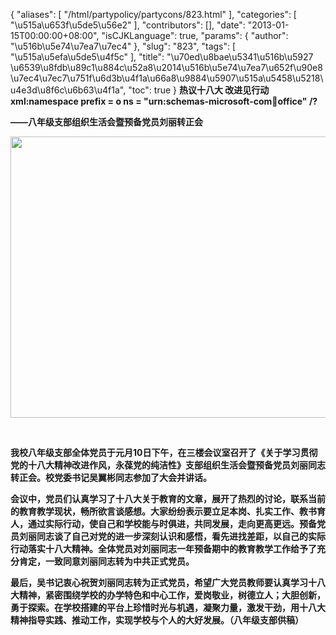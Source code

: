 {
    "aliases": [
        "/html/partypolicy/partycons/823.html"
    ],
    "categories": [
        "\u515a\u653f\u5de5\u56e2"
    ],
    "contributors": [],
    "date": "2013-01-15T00:00:00+08:00",
    "isCJKLanguage": true,
    "params": {
        "author": "\u516b\u5e74\u7ea7\u7ec4"
    },
    "slug": "823",
    "tags": [
        "\u515a\u5efa\u5de5\u4f5c"
    ],
    "title": "\u70ed\u8bae\u5341\u516b\u5927 \u6539\u8fdb\u89c1\u884c\u52a8\u2014\u516b\u5e74\u7ea7\u652f\u90e8\u7ec4\u7ec7\u751f\u6d3b\u4f1a\u66a8\u9884\u5907\u515a\u5458\u5218\u4e3d\u8f6c\u6b63\u4f1a",
    "toc": true
}
**热议十八大 改进见行动xml:namespace prefix = o ns = "urn:schemas-microsoft-com:office:office" /?**

**——八年级支部组织生活会暨预备党员刘丽转正会**

**<img
    src="https://cdn.tfls.online/mirror/full/38c1062c0913979799208483707ae8755ee12d0b.jpg"
    style="display:block;margin-left:auto;margin-right:auto;"
    decoding="async"
    fetchpriority="auto"
    loading="lazy"
    height="450"
    width="600"
/>**

 

**我校八年级支部全体党员于元月10日下午，在三楼会议室召开了《关于学习贯彻党的十八大精神改进作风，永葆党的纯洁性》支部组织生活会暨预备党员刘丽同志转正会。校党委书记吴翼彬同志参加了大会并讲话。**

**会议中，党员们认真学习了十八大关于教育的文章，展开了热烈的讨论，联系当前的教育教学现状，畅所欲言谈感想。大家纷纷表示要立足本岗、扎实工作、教书育人，通过实际行动，使自己和学校能与时俱进，共同发展，走向更高更远。预备党员刘丽同志谈了自己对党的进一步深刻认识和感悟，看先进找差距，以自己的实际行动落实十八大精神。全体党员对刘丽同志一年预备期中的教育教学工作给予了充分肯定，一致同意刘丽同志转为中共正式党员。**

**最后，吴书记衷心祝贺刘丽同志转为正式党员，希望广大党员教师要认真学习十八大精神，紧密围绕学校的办学特色和中心工作，爱岗敬业，树德立人；大胆创新，勇于探索。在学校搭建的平台上珍惜时光与机遇，凝聚力量，激发干劲，用十八大精神指导实践、推动工作，实现学校与个人的大好发展。（八年级支部供稿）**

